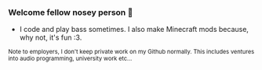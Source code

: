 ### Welcome fellow nosey person 🔭

- I code and play bass sometimes. I also make Minecraft mods because, why not, it's fun :3.

<sub>Note to employers, I don't keep private work on my Github normally. This includes ventures into audio programming, university work etc...</sub>

